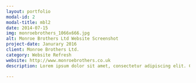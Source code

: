 ```yaml
---
layout: portfolio
modal-id: 2
modal-title: mbl2
date: 2014-07-15
img: monroebrothers_1066x666.jpg
alt: Monroe Brothers Ltd Website Screenshot
project-date: Janurary 2016
client: Monroe Brothers Ltd.
category: Website Refresh
website: http://www.monroebrothers.co.uk
description: Lorem ipsum dolor sit amet, consectetur adipiscing elit. Curabitur in nisi non odio facilisis consequat non id elit. Integer ut lacus vel magna pretium fringilla et nec justo. Praesent eros justo, egestas et sagittis a, ultrices id eros. Sed tristique id sem in accumsan.

---
```

